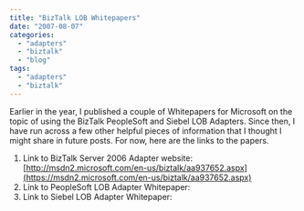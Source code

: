 ```yaml
---
title: "BizTalk LOB Whitepapers"
date: "2007-08-07"
categories: 
  - "adapters"
  - "biztalk"
  - "blog"
tags: 
  - "adapters"
  - "biztalk"
---
```


Earlier in the year, I published a couple of Whitepapers for Microsoft on the topic of using the BizTalk PeopleSoft and Siebel LOB Adapters. Since then, I have run across a few other helpful pieces of information that I thought I might share in future posts. For now, here are the links to the papers.

1. Link to BizTalk Server 2006 Adapter website: [http://msdn2.microsoft.com/en-us/biztalk/aa937652.aspx](https://msdn2.microsoft.com/en-us/biztalk/aa937652.aspx)
2. Link to PeopleSoft LOB Adapter Whitepaper:
3. Link to Siebel LOB Adapter Whitepaper:
